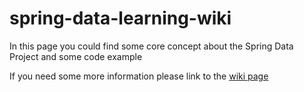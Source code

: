 # spring-data-learning-wiki
In this page you could find some core concept about the Spring Data Project and some code example

If you need some more information please link to the [wiki page](https://github.com/RichardDanielOliva/spring-data-learning-wiki-es/wiki) 
